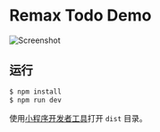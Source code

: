  # Remax Todo Demo

 ![Screenshot](https://user-images.githubusercontent.com/465125/60393937-5d353300-9b4f-11e9-9f55-12a64454231b.PNG)

 ## 运行

 ```bash
 $ npm install
 $ npm run dev
 ```

 使用[小程序开发者工具](https://docs.alipay.com/mini/ide/download)打开 `dist` 目录。

